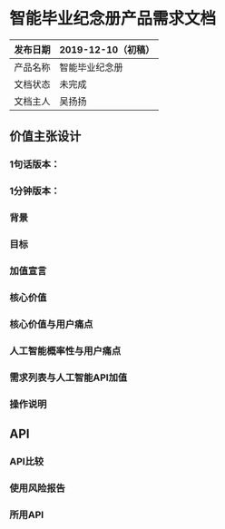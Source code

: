 # 智能毕业纪念册产品需求文档

| 发布日期 | 2019-12-10（初稿） |
|---|---|
| 产品名称 | 智能毕业纪念册 |
| 文档状态 | 未完成 |
| 文档主人 | 吴扬扬 |
## 价值主张设计
### 1句话版本：  

### 1分钟版本：   


### 背景

### 目标

### 加值宣言

### 核心价值

### 核心价值与用户痛点

### 人工智能概率性与用户痛点

### 需求列表与人工智能API加值




### 操作说明


## API
### API比较
### 使用风险报告
### 所用API


